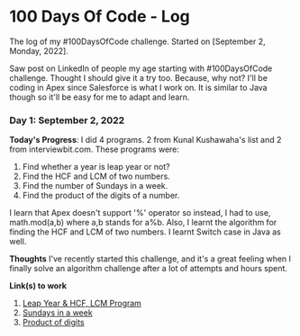 # 100 Days Of Code - Log

The log of my #100DaysOfCode challenge. Started on [September 2, Monday, 2022].

Saw post on LinkedIn of people my age starting with #100DaysOfCode challenge. Thought I should give it a try too. Because, why not?
I'll be coding in Apex since Salesforce is what I work on. It is similar to Java though so it'll be easy for me to adapt and learn.

### Day 1: September 2, 2022

**Today's Progress**: I did 4 programs. 2 from Kunal Kushawaha's list and 2 from interviewbit.com.
These programs were:

1. Find whether a year is leap year or not?
2. Find the HCF and LCM of two numbers.
3. Find the number of Sundays in a week.
4. Find the product of the digits of a number.

I learn that Apex doesn't support '%' operator so instead, I had to use, math.mod(a,b) where a,b stands for a%b. Also, I learnt the algorithm for finding the HCF and LCM of two numbers. I learnt Switch case in Java as well.

**Thoughts** I've recently started this challenge, and it's a great feeling when I finally solve an algorithm challenge after a lot of attempts and hours spent.

**Link(s) to work**

1. [Leap Year & HCF, LCM Program](https://github.com/SrajatMathur/100-days-of-code-srajat/blob/master/X100DaysOfCode/force-app/main/default/classes/Day1.cls)
2. [Sundays in a week ](https://www.interviewbit.com/problems/number-of-sundays/)
3. [Product of digits](https://www.interviewbit.com/problems/product-of-digits/)
